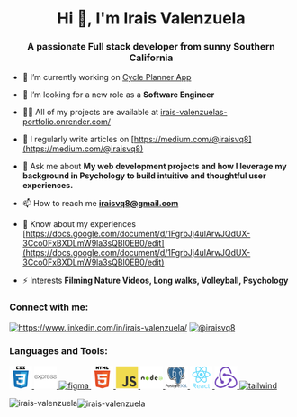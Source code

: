 <h1 align="center">Hi 👋, I'm Irais Valenzuela</h1>
<h3 align="center">A passionate Full stack developer from sunny Southern California</h3>

- 🔭 I’m currently working on [Cycle Planner App](https://github.com/irais-valenzuela/cycle-planner-app)

- 🤝 I’m looking for a new role as a **Software Engineer**

- 👨‍💻 All of my projects are available at [irais-valenzuelas-portfolio.onrender.com/](irais-valenzuelas-portfolio.onrender.com/)

- 📝 I regularly write articles on [https://medium.com/@iraisvq8](https://medium.com/@iraisvq8)

- 💬 Ask me about **My web development projects and how I leverage my background in Psychology to build intuitive and thoughtful user experiences.**

- 📫 How to reach me **iraisvq8@gmail.com**

- 📄 Know about my experiences [https://docs.google.com/document/d/1FgrbJj4ulArwJQdUX-3Cco0FxBXDLmW9la3sQBl0EB0/edit](https://docs.google.com/document/d/1FgrbJj4ulArwJQdUX-3Cco0FxBXDLmW9la3sQBl0EB0/edit)

- ⚡ Interests **Filming Nature Videos, Long walks, Volleyball, Psychology**

<h3 align="left">Connect with me:</h3>
<p align="left">
<a href="https://linkedin.com/in/https://www.linkedin.com/in/irais-valenzuela/" target="blank"><img align="center" src="https://raw.githubusercontent.com/rahuldkjain/github-profile-readme-generator/master/src/images/icons/Social/linked-in-alt.svg" alt="https://www.linkedin.com/in/irais-valenzuela/" height="30" width="40" /></a>
<a href="https://medium.com/@iraisvq8" target="blank"><img align="center" src="https://raw.githubusercontent.com/rahuldkjain/github-profile-readme-generator/master/src/images/icons/Social/medium.svg" alt="@iraisvq8" height="30" width="40" /></a>
</p>

<h3 align="left">Languages and Tools:</h3>
<p align="left"> <a href="https://www.w3schools.com/css/" target="_blank" rel="noreferrer"> <img src="https://raw.githubusercontent.com/devicons/devicon/master/icons/css3/css3-original-wordmark.svg" alt="css3" width="40" height="40"/> </a> <a href="https://expressjs.com" target="_blank" rel="noreferrer"> <img src="https://raw.githubusercontent.com/devicons/devicon/master/icons/express/express-original-wordmark.svg" alt="express" width="40" height="40"/> </a> <a href="https://www.figma.com/" target="_blank" rel="noreferrer"> <img src="https://www.vectorlogo.zone/logos/figma/figma-icon.svg" alt="figma" width="40" height="40"/> </a> <a href="https://www.w3.org/html/" target="_blank" rel="noreferrer"> <img src="https://raw.githubusercontent.com/devicons/devicon/master/icons/html5/html5-original-wordmark.svg" alt="html5" width="40" height="40"/> </a> <a href="https://developer.mozilla.org/en-US/docs/Web/JavaScript" target="_blank" rel="noreferrer"> <img src="https://raw.githubusercontent.com/devicons/devicon/master/icons/javascript/javascript-original.svg" alt="javascript" width="40" height="40"/> </a> <a href="https://nodejs.org" target="_blank" rel="noreferrer"> <img src="https://raw.githubusercontent.com/devicons/devicon/master/icons/nodejs/nodejs-original-wordmark.svg" alt="nodejs" width="40" height="40"/> </a> <a href="https://www.postgresql.org" target="_blank" rel="noreferrer"> <img src="https://raw.githubusercontent.com/devicons/devicon/master/icons/postgresql/postgresql-original-wordmark.svg" alt="postgresql" width="40" height="40"/> </a> <a href="https://reactjs.org/" target="_blank" rel="noreferrer"> <img src="https://raw.githubusercontent.com/devicons/devicon/master/icons/react/react-original-wordmark.svg" alt="react" width="40" height="40"/> </a> <a href="https://redux.js.org" target="_blank" rel="noreferrer"> <img src="https://raw.githubusercontent.com/devicons/devicon/master/icons/redux/redux-original.svg" alt="redux" width="40" height="40"/> </a> <a href="https://tailwindcss.com/" target="_blank" rel="noreferrer"> <img src="https://www.vectorlogo.zone/logos/tailwindcss/tailwindcss-icon.svg" alt="tailwind" width="40" height="40"/> </a> </p>

<p><img align="left" src="https://github-readme-stats.vercel.app/api/top-langs?username=irais-valenzuela&show_icons=true&locale=en&layout=compact" alt="irais-valenzuela" /></p>


<p><img align="center" src="https://github-readme-streak-stats.herokuapp.com/?user=irais-valenzuela&" alt="irais-valenzuela" /></p>
